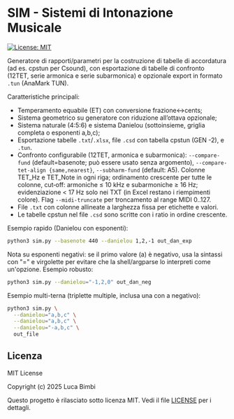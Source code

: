 # SIM - Sistemi di Intonazione Musicale

[![License: MIT](https://img.shields.io/badge/License-MIT-green.svg)](LICENSE)

Generatore di rapporti/parametri per la costruzione di tabelle di accordatura (ad es. cpstun per Csound),
con esportazione di tabelle di confronto (12TET, serie armonica e serie subarmonica) e opzionale export in formato `.tun` (AnaMark TUN).

Caratteristiche principali:
- Temperamento equabile (ET) con conversione frazione↔cents;
- Sistema geometrico su generatore con riduzione all’ottava opzionale;
- Sistema naturale (4:5:6) e sistema Danielou (sottoinsieme, griglia completa o esponenti a,b,c);
- Esportazione tabelle `.txt`/`.xlsx`, file `.csd` con tabella cpstun (GEN -2), e `.tun`.
- Confronto configurabile (12TET, armonica e subarmonica): `--compare-fund` (default=basenote; può essere usato senza argomento), `--compare-tet-align {same,nearest}`, `--subharm-fund` (default: A5). Colonne TET_Hz e TET_Note in ogni riga; ordinamento crescente per tutte le colonne, cut‑off: armoniche ≤ 10 kHz e subarmoniche ≥ 16 Hz; evidenziazione < 17 Hz solo nei TXT (in Excel restano i riempimenti colore). Flag `--midi-truncate` per troncamento al range MIDI 0..127.
- File `.txt` con colonne allineate a larghezza fissa per etichette e valori.
- Le tabelle cpstun nel file `.csd` sono scritte con i ratio in ordine crescente.

Esempio rapido (Danielou con esponenti):
```bash
python3 sim.py --basenote 440 --danielou 1,2,-1 out_dan_exp
```

Nota su esponenti negativi: se il primo valore (a) è negativo, usa la sintassi con "=" e virgolette per evitare che la shell/argparse lo interpreti come un'opzione.
Esempio robusto:
```bash
python3 sim.py --danielou="-1,2,0" out_dan_neg
```

Esempio multi-terna (triplette multiple, inclusa una con a negativo):
```bash
python3 sim.py \
  --danielou="a,b,c" \
  --danielou="a,b,c" \
  --danielou="-a,b,c" \
  out_file
```

## Licenza
MIT License

Copyright (c) 2025 Luca Bimbi

Questo progetto è rilasciato sotto licenza MIT. Vedi il file [LICENSE](LICENSE) per i dettagli.
